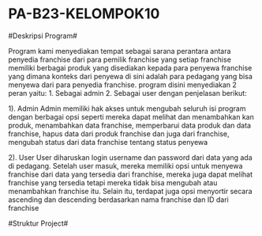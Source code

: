 # PA-B23-KELOMPOK10


#Deskripsi Program#

Program kami menyediakan tempat sebagai sarana perantara antara penyedia franchise dari para pemilik franchise yang setiap franchise memiliki berbagai produk yang disediakan kepada para penyewa franchise yang dimana konteks dari penyewa di sini adalah para pedagang yang bisa menyewa dari para penyedia franchise. program disini menyediakan 2 peran yaitu: 1. Sebagai admin 2. Sebagai user dengan penjelasan berikut:

1). Admin
Admin memiliki hak akses untuk mengubah seluruh isi program dengan berbagai opsi seperti mereka dapat melihat dan menambahkan kan produk, menambahkan data franchise, memperbarui data produk dan data franchise, hapus data dari produk franchise dan juga dari franchise, mengubah status dari data franchise tentang status penyewa

2). User
User diharuskan login username dan password dari data yang ada di pedagang. Setelah user masuk, mereka memiliki opsi untuk menyewa franchise dari data yang tersedia dari franchise, mereka juga dapat melihat franchise yang tersedia tetapi mereka tidak bisa mengubah atau menambahkan franchise itu. Selain itu, terdapat juga opsi menyortir secara ascending dan descending berdasarkan nama franchise dan ID dari franchise

#Struktur Project#



